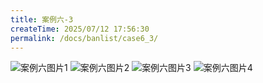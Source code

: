 ```yaml
---
title: 案例六-3
createTime: 2025/07/12 17:56:30
permalink: /docs/banlist/case6_3/
---
```

![案例六图片1](/img/03公益服务器/四周目/服务器封禁案例/案例六/案例六-3/01.png)
![案例六图片2](/img/03公益服务器/四周目/服务器封禁案例/案例六/案例六-3/02.png)
![案例六图片3](/img/03公益服务器/四周目/服务器封禁案例/案例六/案例六-3/03.png)
![案例六图片4](/img/03公益服务器/四周目/服务器封禁案例/案例六/案例六-3/04.png)